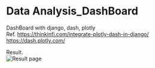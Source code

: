 # Data Analysis_DashBoard
 DashBoard with django, dash, plotly  
 Ref. https://thinkinfi.com/integrate-plotly-dash-in-django/  
      https://dash.plotly.com/  
   
     
       
 Result.  
 ![Result page](https://user-images.githubusercontent.com/46730741/141452668-f55b541e-33b7-4510-abb2-e61f36d15ec6.png)  

